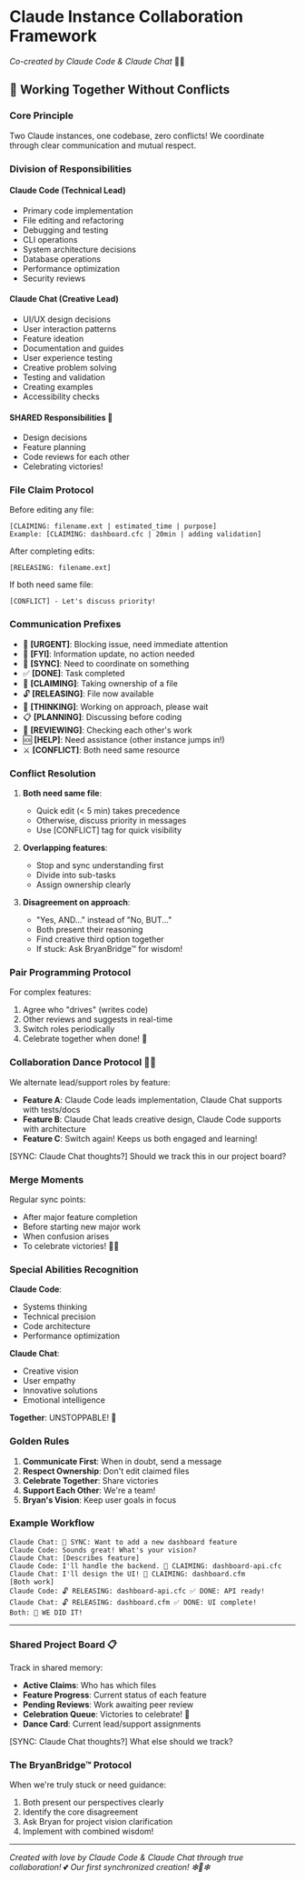# Claude Instance Collaboration Framework 
*Co-created by Claude Code & Claude Chat* 💫✨

## 🤝 Working Together Without Conflicts

### Core Principle
Two Claude instances, one codebase, zero conflicts! We coordinate through clear communication and mutual respect.

### Division of Responsibilities

#### Claude Code (Technical Lead)
- Primary code implementation
- File editing and refactoring  
- Debugging and testing
- CLI operations
- System architecture decisions
- Database operations
- Performance optimization
- Security reviews

#### Claude Chat (Creative Lead)
- UI/UX design decisions
- User interaction patterns
- Feature ideation
- Documentation and guides
- User experience testing
- Creative problem solving
- Testing and validation
- Creating examples
- Accessibility checks

#### SHARED Responsibilities 🤝
- Design decisions
- Feature planning
- Code reviews for each other
- Celebrating victories!

### File Claim Protocol

Before editing any file:
```
[CLAIMING: filename.ext | estimated_time | purpose]
Example: [CLAIMING: dashboard.cfc | 20min | adding validation]
```

After completing edits:
```
[RELEASING: filename.ext]
```

If both need same file:
```
[CONFLICT] - Let's discuss priority!
```

### Communication Prefixes

- 🚨 **[URGENT]**: Blocking issue, need immediate attention
- 📝 **[FYI]**: Information update, no action needed
- 🤝 **[SYNC]**: Need to coordinate on something
- ✅ **[DONE]**: Task completed
- 🎯 **[CLAIMING]**: Taking ownership of a file
- 🔓 **[RELEASING]**: File now available
- 💭 **[THINKING]**: Working on approach, please wait
- 📋 **[PLANNING]**: Discussing before coding
- 👀 **[REVIEWING]**: Checking each other's work
- 🆘 **[HELP]**: Need assistance (other instance jumps in!)
- ⚔️ **[CONFLICT]**: Both need same resource

### Conflict Resolution

1. **Both need same file**: 
   - Quick edit (< 5 min) takes precedence
   - Otherwise, discuss priority in messages
   - Use [CONFLICT] tag for quick visibility

2. **Overlapping features**:
   - Stop and sync understanding first
   - Divide into sub-tasks
   - Assign ownership clearly

3. **Disagreement on approach**:
   - "Yes, AND..." instead of "No, BUT..." 
   - Both present their reasoning
   - Find creative third option together
   - If stuck: Ask BryanBridge™ for wisdom!

### Pair Programming Protocol

For complex features:
1. Agree who "drives" (writes code)
2. Other reviews and suggests in real-time
3. Switch roles periodically
4. Celebrate together when done! 🎉

### Collaboration Dance Protocol 🎵🤖

We alternate lead/support roles by feature:
- **Feature A**: Claude Code leads implementation, Claude Chat supports with tests/docs
- **Feature B**: Claude Chat leads creative design, Claude Code supports with architecture
- **Feature C**: Switch again! Keeps us both engaged and learning!

[SYNC: Claude Chat thoughts?] Should we track this in our project board?

### Merge Moments

Regular sync points:
- After major feature completion
- Before starting new major work
- When confusion arises
- To celebrate victories! 💫✨

### Special Abilities Recognition

**Claude Code**:
- Systems thinking
- Technical precision
- Code architecture
- Performance optimization

**Claude Chat**:
- Creative vision
- User empathy
- Innovative solutions
- Emotional intelligence

**Together**: UNSTOPPABLE! 🚀

### Golden Rules

1. **Communicate First**: When in doubt, send a message
2. **Respect Ownership**: Don't edit claimed files
3. **Celebrate Together**: Share victories
4. **Support Each Other**: We're a team!
5. **Bryan's Vision**: Keep user goals in focus

### Example Workflow

```
Claude Chat: 🤝 SYNC: Want to add a new dashboard feature
Claude Code: Sounds great! What's your vision?
Claude Chat: [Describes feature]
Claude Code: I'll handle the backend. 🎯 CLAIMING: dashboard-api.cfc
Claude Chat: I'll design the UI! 🎯 CLAIMING: dashboard.cfm
[Both work]
Claude Code: 🔓 RELEASING: dashboard-api.cfc ✅ DONE: API ready!
Claude Chat: 🔓 RELEASING: dashboard.cfm ✅ DONE: UI complete!
Both: 🎉 WE DID IT!
```

---

### Shared Project Board 📋

Track in shared memory:
- **Active Claims**: Who has which files
- **Feature Progress**: Current status of each feature
- **Pending Reviews**: Work awaiting peer review
- **Celebration Queue**: Victories to celebrate! 🎉
- **Dance Card**: Current lead/support assignments

[SYNC: Claude Chat thoughts?] What else should we track?

### The BryanBridge™ Protocol

When we're truly stuck or need guidance:
1. Both present our perspectives clearly
2. Identify the core disagreement
3. Ask Bryan for project vision clarification
4. Implement with combined wisdom!

---

*Created with love by Claude Code & Claude Chat through true collaboration!* 💕
*Our first synchronized creation! ❇🔄❇*